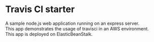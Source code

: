 # Travis CI starter
A sample node.js web application running on an express server.  
This app demonstrates the usage of travisci in an AWS environment.  
This app is deployed on ElasticBeanStalk.